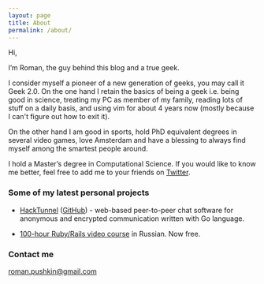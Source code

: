 ```yaml
---
layout: page
title: About
permalink: /about/
---
```


Hi,

I’m Roman, the guy behind this blog and a true geek.

I consider myself a pioneer of a new generation of geeks, you may call it Geek 2.0. On the one hand I retain the basics of being a geek i.e. being good in science, treating my PC as member of my family, reading lots of stuff on a daily basis, and using vim for about 4 years now (mostly because I can't figure out how to exit it).

On the other hand I am good in sports, hold PhD equivalent degrees in several video games, love Amsterdam and have a blessing to always find myself among the smartest people around.

I hold a Master’s degree in Computational Science. If you would like to know me better, feel free to add me to your friends on [Twitter](http://twitter.com/romanpushkin).

### Some of my latest personal projects

* [HackTunnel](https://hacktunnel.com) ([GitHub](https://github.com/devhq-io/hacktunnel)) - web-based peer-to-peer chat software for anonymous and encrypted communication written with Go language.

* [100-hour Ruby/Rails video course](http://rubyschool.us) in Russian. Now free. 

### Contact me

[roman.pushkin@gmail.com](mailto:roman.pushkin@gmail.com)
